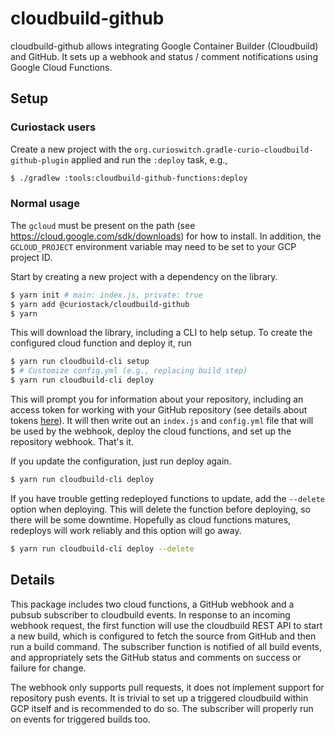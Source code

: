 # cloudbuild-github

cloudbuild-github allows integrating Google Container Builder (Cloudbuild) and GitHub. It sets up a
webhook and status / comment notifications using Google Cloud Functions.

## Setup

### Curiostack users

Create a new project with the `org.curioswitch.gradle-curio-cloudbuild-github-plugin` applied and
run the `:deploy` task, e.g.,

```bash
$ ./gradlew :tools:cloudbuild-github-functions:deploy
```

### Normal usage

The `gcloud` must be present on the path (see https://cloud.google.com/sdk/downloads) for how to 
install. In addition, the `GCLOUD_PROJECT` environment variable may need to be set to your GCP
project ID.

Start by creating a new project with a dependency on the library.

```bash
$ yarn init # main: index.js, private: true
$ yarn add @curiostack/cloudbuild-github
$ yarn
```

This will download the library, including a CLI to help setup. To create the configured cloud function
and deploy it, run

```bash
$ yarn run cloudbuild-cli setup
$ # Customize config.yml (e.g., replacing build step)
$ yarn run cloudbuild-cli deploy
```

This will prompt you for information about your repository, including an access token for working with
your GitHub repository (see details about tokens [here](https://help.github.com/articles/creating-a-personal-access-token-for-the-command-line/)).
It will then write out an `index.js` and `config.yml` file that will be used by the webhook, deploy
the cloud functions, and set up the repository webhook. That's it.

If you update the configuration, just run deploy again.

```bash
$ yarn run cloudbuild-cli deploy
```

If you have trouble getting redeployed functions to update, add the `--delete` option when deploying.
This will delete the function before deploying, so there will be some downtime. Hopefully as cloud
functions matures, redeploys will work reliably and this option will go away.

```bash
$ yarn run cloudbuild-cli deploy --delete
```

## Details

This package includes two cloud functions, a GitHub webhook and a pubsub subscriber to cloudbuild events.
In response to an incoming webhook request, the first function will use the cloudbuild REST API to 
start a new build, which is configured to fetch the source from GitHub and then run a build command.
The subscriber function is notified of all build events, and appropriately sets the GitHub status and
comments on success or failure for change.

The webhook only supports pull requests, it does not implement support for repository push events.
It is trivial to set up a triggered cloudbuild within GCP itself and is recommended to do so. The
subscriber will properly run on events for triggered builds too.
